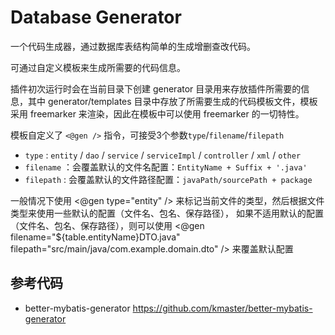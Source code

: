 # Database Generator

一个代码生成器，通过数据库表结构简单的生成增删查改代码。

可通过自定义模板来生成所需要的代码信息。

插件初次运行时会在当前目录下创建 generator 目录用来存放插件所需要的信息，其中 generator/templates 目录中存放了所需要生成的代码模板文件，模板采用 freemarker 来渲染，因此在模板中可以使用 freemarker 的一切特性。

模板自定义了 `<@gen />` 指令，可接受3个参数`type`/`filename`/`filepath`

- `type` : `entity` / `dao` / `service` / `serviceImpl` / `controller` / `xml` / `other`
- `filename` ：会覆盖默认的文件名配置：`EntityName + Suffix + '.java'`
- `filepath` : 会覆盖默认的文件路径配置：`javaPath/sourcePath + package`

一般情况下使用 <@gen type="entity" /> 来标记当前文件的类型，然后根据文件类型来使用一些默认的配置（文件名、包名、保存路径），
        如果不适用默认的配置（文件名、包名、保存路径），则可以使用 <@gen filename="${table.entityName}DTO.java" filepath="src/main/java/com.example.domain.dto" /> 来覆盖默认配置

## 参考代码
- better-mybatis-generator https://github.com/kmaster/better-mybatis-generator